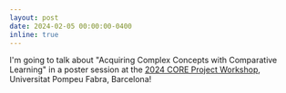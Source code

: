 ```yaml
---
layout: post
date: 2024-02-05 00:00:00-0400
inline: true
---
```

I'm going to talk about "Acquiring Complex Concepts
with Comparative Learning" in a poster session at the [2024 CORE Project Workshop](https://www.upf.edu/web/glif/2024-core-workshop), Universitat Pompeu Fabra, Barcelona!